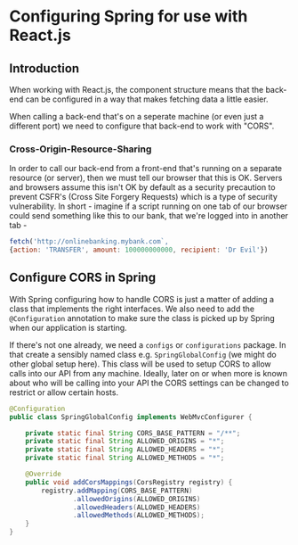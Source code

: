 # Configuring Spring for use with React.js

## Introduction
When working with React.js, the component structure means that the back-end can be configured in a way that makes fetching data a little easier.

When calling a back-end that's on a seperate machine (or even just a different port) we need to configure that back-end to work with "CORS".

### Cross-Origin-Resource-Sharing

In order to call our back-end from a front-end that's running on a separate resource (or server), then we must tell our browser that this is OK. Servers and browsers assume this isn't OK by default as a security precaution to prevent CSFR's (Cross Site Forgery Requests) which is a type of security vulnerability. In short - imagine if a script running on one tab of our browser could send something like this to our bank, that we're logged into in another tab -

```js
fetch('http://onlinebanking.mybank.com`, 
{action: 'TRANSFER', amount: 100000000000, recipient: 'Dr Evil'})
```

## Configure CORS in Spring

With Spring configuring how to handle CORS is just a matter of adding a class that implements the right interfaces. We also need to add the `@Configuration` annotation to make sure the class is picked up by Spring when our application is starting.

If there's not one already, we need a `configs` or `configurations` package. In that create a sensibly named class e.g. `SpringGlobalConfig` (we might do other global setup here). This class will be used to setup CORS to allow calls into our API from any machine.
Ideally, later on or when more is known about who will be calling into your API the CORS settings can be changed to restrict or allow certain hosts.


```java
@Configuration
public class SpringGlobalConfig implements WebMvcConfigurer {

    private static final String CORS_BASE_PATTERN = "/**";
    private static final String ALLOWED_ORIGINS = "*";
    private static final String ALLOWED_HEADERS = "*";
    private static final String ALLOWED_METHODS = "*";

    @Override
    public void addCorsMappings(CorsRegistry registry) {
        registry.addMapping(CORS_BASE_PATTERN)
                .allowedOrigins(ALLOWED_ORIGINS)
                .allowedHeaders(ALLOWED_HEADERS)
                .allowedMethods(ALLOWED_METHODS);
    }
}
```
